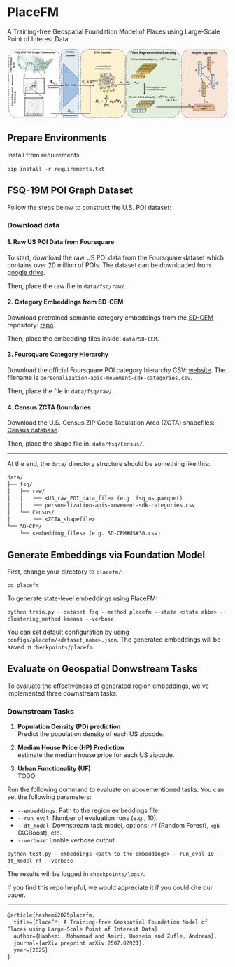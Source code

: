 # PlaceFM
A Training-free Geospatial Foundation Model of Places using Large-Scale Point of Interest Data.


<div align=center><img src="https://github.com/mohammadhashemii/PlaceFM/blob/main/figs/pipeline.png"/></div>


## Prepare Environments

Install from requirements

`pip install -r requirements.txt`




## FSQ-19M POI Graph Dataset

Follow the steps below to construct the U.S. POI dataset:


### Download data

#### 1. Raw US POI Data from Foursquare

To start, download the raw US POI data from the Foursquare dataset which contains over 20 million of POIs. The dataset can be downloaded from [google drive](https://drive.google.com/file/d/15S2bJ4KoJQnbwpTeFaVv1kxvy89XrjTh/view?usp=drive_link).

Then, place the raw file in `data/fsq/raw/`.


#### 2. Category Embeddings from SD-CEM

Download pretrained semantic category embeddings from the [SD-CEM](https://www.ijcai.org/proceedings/2024/0231.pdf) repository: [repo](https://github.com/2837790380/SD-CEM/tree/main/embeddings).

Then, place the embedding files inside: `data/SD-CEM`.

#### 3. Foursquare Category Hierarchy

Download the official Foursquare POI category hierarchy CSV: [website](https://docs.foursquare.com/data-products/docs/categories). The filename is `personalization-apis-movement-sdk-categories.csv`.

Then, place the file in `data/fsq/raw/`.

#### 4. Census ZCTA Boundaries

Download the U.S. Census ZIP Code Tabulation Area (ZCTA) shapefiles: [Census database](https://www2.census.gov/geo/tiger/TIGER2024/ZCTA520/).

Then, place the shape file in: `data/fsq/Census/`.

---

At the end, the `data/` directory structure should be something like this:

```
data/
├── fsq/
│   ├── raw/
│   │   ├── <US_raw_POI_data_file> (e.g. fsq_us.parquet)
│   │   └── personalization-apis-movement-sdk-categories.csv
│   └── Census/
│       └── <ZCTA_shapefile>
└── SD-CEM/
    └── <embedding_files> (e.g. SD-CEM#US#30.csv)
```


## Generate Embeddings via Foundation Model

First, change your directory to `placefm/`:

```
cd placefm
```


To generate state-level embeddings using PlaceFM:

```
python train.py --dataset fsq --method placefm --state <state abbr> --clustering_method kmeans --verbose
```

You can set default configuration by using `configs/placefm/<dataset_name>.json`. The generated embeddings will be saved in `checkpoints/placefm`.


## Evaluate on Geospatial Donwstream Tasks

To evaluate the effectiveness of generated region embeddings, we've implemented three downstream tasks:

### Downstream Tasks

1. **Population Density (PD) prediction**  
    Predict the population density of each US zipcode.

2. **Median House Price (HP) Prediction**  
    estimate the median house price for each US zipcode.

3. **Urban Functionality (UF)**  
    TODO

Run the following command to evaluate on abovementioned tasks. You can set the following parameters:

- `--embeddings`: Path to the region embeddings file.
- `--run_eval`: Number of evaluation runs (e.g., 10).
- `--dt_model`: Downstream task model, options: `rf` (Random Forest), `xgb` (XGBoost), etc.
- `--verbose`: Enable verbose output.

```
python test.py --embeddings <path to the embeddings> --run_eval 10 --dt_model rf --verbose
```

The results will be logged in `checkpoints/logs/`.



If you find this repo helpful, we would appreciate it if you could cite our paper.


---
```
@article{hashemi2025placefm,
  title={PlaceFM: A Training-free Geospatial Foundation Model of Places using Large-Scale Point of Interest Data},
  author={Hashemi, Mohammad and Amiri, Hossein and Zufle, Andreas},
  journal={arXiv preprint arXiv:2507.02921},
  year={2025}
}
```